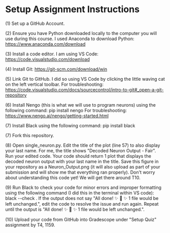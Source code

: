 # Setup Assignment Instructions

(1) Set up a GitHub Account.

(2) Ensure you have Python downloaded locally to the computer you will use during this course. I used Anaconda to download Python: https://www.anaconda.com/download

(3) Install a code editor. I am using VS Code: https://code.visualstudio.com/download

(4) Install Git: https://git-scm.com/download/win

(5) Link Git to GitHub. I did so using VS Code by clicking the little waving cat on the left vertical toolbar.
For troubleshooting: https://code.visualstudio.com/docs/sourcecontrol/intro-to-git#_open-a-git-repository

(6) Install Nengo (this is what we will use to program neurons) using the following command: 
pip install nengo
For troubleshooting: https://www.nengo.ai/nengo/getting-started.html

(7) Install Black using the following command:
pip install black

(7) Fork this repository.

(8) Open single_neuron.py. Edit the title of the plot (line 57) to also display your last name. For me, the title shows "Decoded Neuron Output - Fair". Run your edited code. Your code should return 1 plot that displays the decoded neuron output with your last name in the title. Save this figure in your repository as a Neuron_Output.png (it will also upload as part of your submission and will show me that everything ran properly). Don't worry about understanding this code yet! We will get there around T10.

(9) Run Black to check your code for minor errors and improper formatting using the following command (I did this in the terminal within VS code):
black --check .
If the output does not say "All done! ✨ 🍰 ✨ 1 file would be left unchanged.", edit the code to resolve the issue and run again. Repeat until the output is "All done! ✨ 🍰 ✨ 1 file would be left unchanged.".

(10) Upload your code from GitHub into Gradescope under "Setup Quiz" assignment by T4, 1159.

